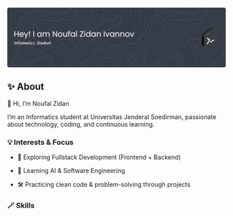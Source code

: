 ![Header](image/github-header-banner.png)

## ✨ About
👋 Hi, I’m Noufal Zidan

I’m an Informatics student at Universitas Jenderal Soedirman, passionate about technology, coding, and continuous learning.

### 💡 Interests & Focus

- 🌱 Exploring Fullstack Development (Frontend + Backend)

- 🤖 Learning AI & Software Engineering

- 🛠️ Practicing clean code & problem-solving through projects

### 🪄 Skills
